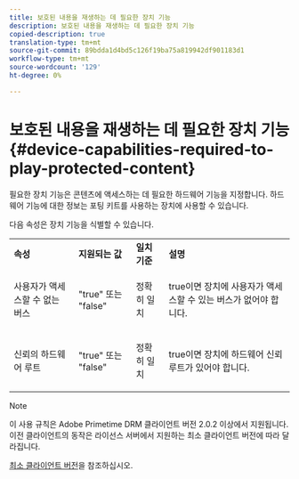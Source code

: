 ```yaml
---
title: 보호된 내용을 재생하는 데 필요한 장치 기능
description: 보호된 내용을 재생하는 데 필요한 장치 기능
copied-description: true
translation-type: tm+mt
source-git-commit: 89bdda1d4bd5c126f19ba75a819942df901183d1
workflow-type: tm+mt
source-wordcount: '129'
ht-degree: 0%

---
```



# 보호된 내용을 재생하는 데 필요한 장치 기능 {#device-capabilities-required-to-play-protected-content}

필요한 장치 기능은 콘텐츠에 액세스하는 데 필요한 하드웨어 기능을 지정합니다. 하드웨어 기능에 대한 정보는 포팅 키트를 사용하는 장치에 사용할 수 있습니다.

다음 속성은 장치 기능을 식별할 수 있습니다.

<table id="table_v3n_fks_n4"> 
 <tbody> 
  <tr> 
   <td><b>속성</b> </td> 
   <td><b>지원되는 값</b> </td> 
   <td><b>일치 기준</b> </td> 
   <td><b>설명</b> </td> 
  </tr> 
  <tr> 
   <td colname="1" class="- topic/entry "> <p class="- topic/p ">사용자가 액세스할 수 없는 버스 </p> </td> 
   <td colname="2" class="- topic/entry "> <p class="- topic/p ">"true" 또는 "false" </p> </td> 
   <td colname="3" class="- topic/entry "> <p class="- topic/p ">정확히 일치 </p> </td> 
   <td colname="4" class="- topic/entry "> <p class="- topic/p ">true이면 장치에 사용자가 액세스할 수 있는 버스가 없어야 합니다. </p> </td> 
  </tr> 
  <tr> 
   <td colname="1" class="- topic/entry "> <p class="- topic/p ">신뢰의 하드웨어 루트 </p> </td> 
   <td colname="2" class="- topic/entry "> <p class="- topic/p ">"true" 또는 "false" </p> </td> 
   <td colname="3" class="- topic/entry "> <p class="- topic/p ">정확히 일치 </p> </td> 
   <td colname="4" class="- topic/entry "> <p class="- topic/p ">true이면 장치에 하드웨어 신뢰 루트가 있어야 합니다. </p> </td> 
  </tr> 
 </tbody> 
</table>

>[!NOTE]
>
>이 사용 규칙은 Adobe Primetime DRM 클라이언트 버전 2.0.2 이상에서 지원됩니다. 이전 클라이언트의 동작은 라이선스 서버에서 지원하는 최소 클라이언트 버전에 따라 달라집니다.
>
>[최소 클라이언트 버전](../../../../protecting-content/setting-up-the-sdk/setup-dev-env.md)을 참조하십시오.

